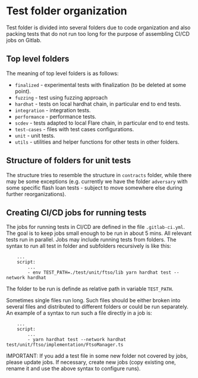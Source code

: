 # Test folder organization

Test folder is divided into several folders due to code organization and also packing tests that do not run too long for the purpose of assembling CI/CD jobs on Gitlab. 

## Top level folders
The meaning of top level folders is as follows:

- `finalized` - experimental tests with finalization (to be deleted at some point).
- `fuzzing` - test using fuzzing approach
- `hardhat` - tests on local hardhat chain, in particular end to end tests.
- `integration` - integration tests.
- `performance` - performance tests.
- `scdev` - tests adapted to local Flare chain, in particular end to end tests.
- `test-cases` - files with test cases configurations.
- `unit` - unit tests.
- `utils` - utilities and helper functions for other tests in other folders.

## Structure of folders for unit tests

The structure tries to resemble the structure in `contracts` folder, while there may be some exceptions (e.g. currently we have the folder `adversary` with some specific flash loan tests - subject to move somewhere else during further reorganizations).

## Creating CI/CD jobs for running tests

The jobs for running tests in CI/CD are defined in the file `.gitlab-ci.yml`. The goal is to keep jobs small enough to be run in about 5 mins. All relevant tests run in parallel. Jobs may include running tests from folders. The syntax to run all test in folder and subfolders recursively is like this:

```
    ...
    script:
        ...
        - env TEST_PATH=./test/unit/ftso/lib yarn hardhat test --network hardhat
```

The folder to be run is definde as relative path in variable `TEST_PATH`.

Sometimes single files run long. Such files should be either broken into several files and distributed to different folders or could be run separately. An example of a syntax to run such a file directly in a job is:

```
    ...
    script:
        ...
        - yarn hardhat test --network hardhat test/unit/ftso/implementation/FtsoManager.ts
```

IMPORTANT: If you add a test file in some new folder not covered by jobs, please update jobs. If necessary, create new jobs (copy existing one, rename it and use the above syntax to configure runs).